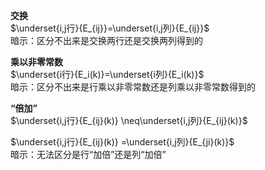 **交换**  
$\underset{i,j行}{E_{ij}}=\underset{i,j列}{E_{ij}}$  
暗示：区分不出来是交换两行还是交换两列得到的  
  
**乘以非零常数**  
$\underset{i行}{E_i(k)}=\underset{i列}{E_i(k)}$  
暗示：区分不出来是行乘以非零常数还是列乘以非零常数得到的  
  
**“倍加”**  
$\underset{i,j行}{E_{ij}(k)}  
\neq\underset{i,j列}{E_{ij}(k)}$  
  
$\underset{i,j行}{E_{ij}(k)}  
=\underset{i,j列}{E_{ji}(k)}$  
暗示：无法区分是行“加倍”还是列“加倍”  
